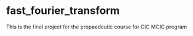 # fast_fourier_transform
This is the final project for the propaedeutic course for CIC MCIC program
